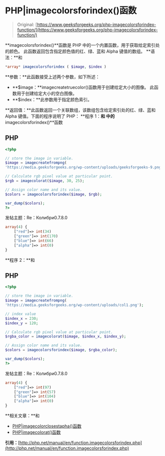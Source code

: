# PHP|imagecolorsforindex()函数

> Original: [https://www.geeksforgeeks.org/php-imagecolorsforindex-function/](https://www.geeksforgeeks.org/php-imagecolorsforindex-function/)

**imagecolorsforindex()**函数是 PHP 中的一个内置函数，用于获取给定索引处的颜色。 此函数返回包含指定颜色值的红、绿、蓝和 Alpha 键值的数组。
**语法：**和

```php
*array* imagecolorsforindex ( $image, $index )
```

**参数：**此函数接受上述两个参数，如下所述：

*   **$image：**imagecreatetruecolor()函数用于创建给定大小的图像。 此函数用于创建给定大小的空白图像。
*   **$index：**此参数用于指定颜色索引。

**返回值：**此函数返回一个关联数组，该数组包含给定索引处的红、绿、蓝和 Alpha 键值。下面的程序说明了 PHP：
**程序 1：**和
中的**imagecolorsforindex()**函数

## PHP

```php
<?php

// store the image in variable.
$image = imagecreatefrompng(
'https://media.geeksforgeeks.org/wp-content/uploads/geeksforgeeks-9.png');

// Calculate rgb pixel value at particular point.
$rgb = imagecolorat($image, 30, 25);

// Assign color name and its value.
$colors = imagecolorsforindex($image, $rgb);

var_dump($colors);
?>
```

发帖主题：Re：Колибри0.7.8.0

```php
array(4) { 
    ["red"]=> int(34) 
    ["green"]=> int(170) 
    ["blue"]=> int(66) 
    ["alpha"]=> int(0) 
} 
```

**程序 2：**和

## PHP

```php
<?php

// store the image in variable.
$image = imagecreatefrompng(
'https://media.geeksforgeeks.org/wp-content/uploads/col1.png');

// index value
$index_x = 230;
$index_y = 120;

// Calculate rgb pixel value at particular point.
$rgba_color = imagecolorat($image, $index_x, $index_y);

// Assign color name and its value.
$colors = imagecolorsforindex($image, $rgba_color);

var_dump($colors);
?>
```

发帖主题：Re：Колибри0.7.8.0

```php
array(4) { 
    ["red"]=> int(97) 
    ["green"]=> int(57) 
    ["blue"]=> int(104) 
    ["alpha"]=> int(0) 
} 
```

**相关文章：**和

*   [PHP|imagecolorclosestapha()函数](https://www.geeksforgeeks.org/php-imagecolorclosestalpha-function/)
*   [PHP|imagecolorat()函数](https://www.geeksforgeeks.org/php-imagecolorat-function/)

**引用：**[http://php.net/manual/en/function.imagecolorsforindex.php](http://php.net/manual/en/function.imagecolorsforindex.php)